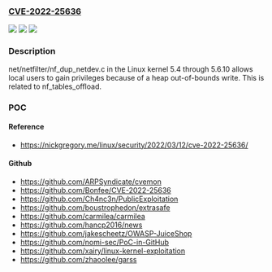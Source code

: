### [CVE-2022-25636](https://cve.mitre.org/cgi-bin/cvename.cgi?name=CVE-2022-25636)
![](https://img.shields.io/static/v1?label=Product&message=n%2Fa&color=blue)
![](https://img.shields.io/static/v1?label=Version&message=n%2Fa&color=blue)
![](https://img.shields.io/static/v1?label=Vulnerability&message=n%2Fa&color=brighgreen)

### Description

net/netfilter/nf_dup_netdev.c in the Linux kernel 5.4 through 5.6.10 allows local users to gain privileges because of a heap out-of-bounds write. This is related to nf_tables_offload.

### POC

#### Reference
- https://nickgregory.me/linux/security/2022/03/12/cve-2022-25636/

#### Github
- https://github.com/ARPSyndicate/cvemon
- https://github.com/Bonfee/CVE-2022-25636
- https://github.com/Ch4nc3n/PublicExploitation
- https://github.com/boustrophedon/extrasafe
- https://github.com/carmilea/carmilea
- https://github.com/hancp2016/news
- https://github.com/jakescheetz/OWASP-JuiceShop
- https://github.com/nomi-sec/PoC-in-GitHub
- https://github.com/xairy/linux-kernel-exploitation
- https://github.com/zhaoolee/garss

